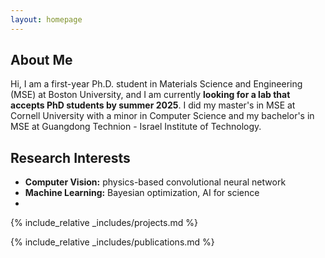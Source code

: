 ```yaml
---
layout: homepage
---
```


## About Me

Hi, I am a first-year Ph.D. student in Materials Science and Engineering (MSE) at Boston University, and I am currently **looking for a lab that accepts PhD students by summer 2025**. I did my master's in MSE at Cornell University with a minor in Computer Science and my bachelor's in MSE at Guangdong Technion - Israel Institute of Technology.

## Research Interests

- **Computer Vision:** physics-based convolutional neural network
- **Machine Learning:** Bayesian optimization, AI for science
- 
{% include_relative _includes/projects.md %}

{% include_relative _includes/publications.md %}